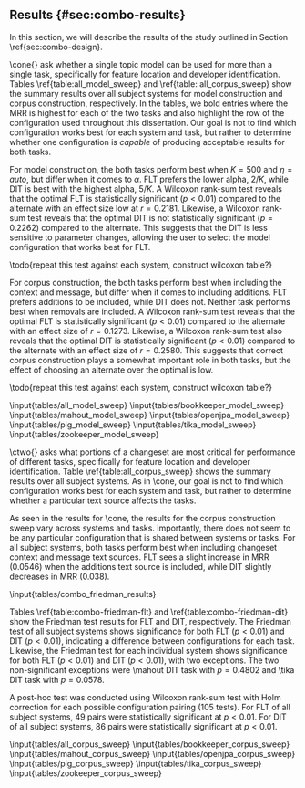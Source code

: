 ## Results {#sec:combo-results}

In this section, we will describe the results of the study outlined in Section
\ref{sec:combo-design}.

\cone{} ask whether a single topic model can be used for more than a single
task, specifically for feature location and developer identification. Tables
\ref{table:all_model_sweep} and \ref{table: all_corpus_sweep} show the summary
results over all subject systems for model construction and corpus
construction, respectively.  In the tables, we bold entries where the MRR is
highest for each of the two tasks and also highlight the row of the
configuration used throughout this dissertation.  Our goal is not to find which
configuration works best for each system and task, but rather to determine
whether one configuration is *capable* of producing acceptable results for both
tasks.

For model construction, the both tasks perform best when $K=500$ and
$\eta=auto$, but differ when it comes to $\alpha$. FLT prefers the lower alpha,
$2/K$, while DIT is best with the highest alpha, $5/K$.  A Wilcoxon rank-sum
test reveals that the optimal FLT is statistically significant ($p<0.01$)
compared to the alternate with an effect size low at $r=0.2181$.  Likewise, a
Wilcoxon rank-sum test reveals that the optimal DIT is not statistically
significant ($p=0.2262$) compared to the alternate.  This suggests that the DIT
is less sensitive to parameter changes, allowing the user to select the model
configuration that works best for FLT.
<!-- probably due to the less actual ranks possible -->


\todo{repeat this test against each system, construct wilcoxon table?}

For corpus construction, the both tasks perform best when including the context
and message, but differ when it comes to including additions. FLT prefers
additions to be included, while DIT does not.  Neither task performs best when
removals are included.  A Wilcoxon rank-sum test reveals that the optimal FLT
is statistically significant ($p<0.01$) compared to the alternate with an
effect size of $r=0.1273$.  Likewise, a Wilcoxon rank-sum test also reveals
that the optimal DIT is statistically significant ($p<0.01$) compared to the
alternate with an effect size of $r=0.2580$.  This suggests that correct corpus
construction plays a somewhat important role in both tasks, but the effect of
choosing an alternate over the optimal is low.

\todo{repeat this test against each system, construct wilcoxon table?}

\input{tables/all_model_sweep}
\input{tables/bookkeeper_model_sweep}
\input{tables/mahout_model_sweep}
\input{tables/openjpa_model_sweep}
\input{tables/pig_model_sweep}
\input{tables/tika_model_sweep}
\input{tables/zookeeper_model_sweep}

\ctwo{} asks what portions of a changeset are most critical for performance of
different tasks, specifically for feature location and developer
identification.  Table \ref{table:all_corpus_sweep} shows the summary results
over all subject systems. As in \cone, our goal is not to find which
configuration works best for each system and task, but rather to determine
whether a particular text source affects the tasks.

As seen in the results for \cone, the results for the corpus construction sweep
vary across systems and tasks.  Importantly, there does not seem to be any
particular configuration that is shared between systems or tasks.  For all
subject systems, both tasks perform best when including changeset context and
message text sources. FLT sees a slight increase in MRR ($0.0546$) when the
additions text source is included, while DIT slightly decreases in MRR
($0.038$).

\input{tables/combo_friedman_results}

Tables \ref{table:combo-friedman-flt} and \ref{table:combo-friedman-dit} show
the Friedman test results for FLT and DIT, respectively.  The Friedman test of
all subject systems shows significance for both FLT ($p < 0.01$) and DIT ($p <
0.01$), indicating a difference between configurations for each task.
Likewise, the Friedman test for each individual system shows significance for
both FLT ($p < 0.01$) and DIT ($p < 0.01$), with two exceptions.  The two
non-significant exceptions were \mahout DIT task with $p=0.4802$ and \tika DIT
task with $p=0.0578$.

A post-hoc test was conducted using Wilcoxon rank-sum test with Holm correction
for each possible configuration pairing (105 tests).  For FLT of all subject
systems, 49 pairs were statistically significant at $p<0.01$.  For DIT of all
subject systems, 86 pairs were statistically significant at $p<0.01$.


<!--

('Overall', 'DIT') (1026.4202237626146, 3.3513230863942486e-210)
('Overall', 'FLT') (204.92519870085692, 5.4081738142632788e-36)
('BookKeeper v4.3.0', 'DIT') (269.15965685137962, 3.0826378883316631e-49)
('BookKeeper v4.3.0', 'FLT') (120.17870967741979, 5.8050748444333064e-19)
('Mahout v0.10.0', 'DIT') (50.551435851920118, 4.9350360355472855e-06)
('Mahout v0.10.0', 'FLT') (13.59583301299296, 0.48023490708350502)
('OpenJPA v2.3.0', 'DIT') (124.62989253393617, 7.7689368153807406e-20)
('OpenJPA v2.3.0', 'FLT') (39.360167260803301, 0.00032079920046939486)
('Pig v0.14.0', 'DIT') (887.09399971431264, 2.5129987045198387e-180)
('Pig v0.14.0', 'FLT') (53.36931027853425, 1.6459942163479751e-06)
('Tika v1.8', 'DIT') (23.153468323977627, 0.057817878117764045)
('Tika v1.8', 'FLT') (39.141343807653421, 0.00034683358355782473)
('ZooKeeper v3.5.0', 'DIT') (454.49564930784339, 3.9880227095427624e-88)
('ZooKeeper v3.5.0', 'FLT') (71.613097718627287, 9.8353877807822766e-10)

-->

\input{tables/all_corpus_sweep}
\input{tables/bookkeeper_corpus_sweep}
\input{tables/mahout_corpus_sweep}
\input{tables/openjpa_corpus_sweep}
\input{tables/pig_corpus_sweep}
\input{tables/tika_corpus_sweep}
\input{tables/zookeeper_corpus_sweep}

